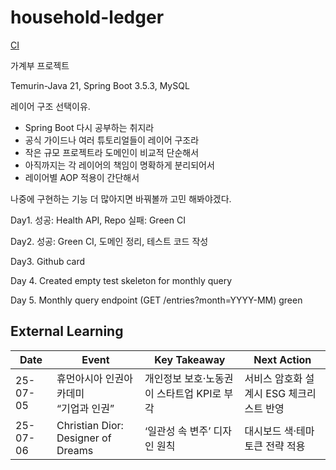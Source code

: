 # household-ledger

[CI](https://github.com/Hwi9yeom/household-ledger/actions/workflows/ci.yml/badge.svg)

가계부 프로젝트

Temurin-Java 21, Spring Boot 3.5.3, MySQL

레이어 구조 선택이유. 
- Spring Boot 다시 공부하는 취지라
- 공식 가이드나 여러 튜토리얼들이 레이어 구조라
- 작은 규모 프로젝트라 도메인이 비교적 단순해서
- 아직까지는 각 레이어의 책임이 명확하게 분리되어서
- 레이어별 AOP 적용이 간단해서

나중에 구현하는 기능 더 많아지면 바꿔볼까 고민 해봐야겠다.

Day1. 
성공: Health API, Repo
실패: Green CI

Day2.
성공: Green CI, 도메인 정리, 테스트 코드 작성

Day3.
Github card

Day 4.
Created empty test skeleton for monthly query

Day 5. Monthly query endpoint (GET /entries?month=YYYY-MM) green









## External Learning
| Date | Event | Key Takeaway | Next Action |
|------|-------|-------------|-------------|
| 25-07-05 | 휴먼아시아 인권아카데미<br>“기업과 인권” | 개인정보 보호·노동권이 스타트업 KPI로 부각 | 서비스 암호화 설계시 ESG 체크리스트 반영 |
| 25-07-06 | Christian Dior: Designer of Dreams | ‘일관성 속 변주’ 디자인 원칙 | 대시보드 색·테마 토큰 전략 적용 |

